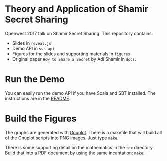 # Theory and Application of Shamir Secret Sharing

Openwest 2017 talk on Shamir Secret Sharing. This repository contains:

* Slides in `reveal.js`
* Demo API in `sss-api`
* Figures for the slides and supporting materials in `figures`
* Original paper `How to Share a Secret` by Adi Shamir in `docs`.

# Run the Demo

You can easily run the demo API if you have Scala and SBT installed. The
instructions are in the [README](sss-api/README.md).


# Build the Figures

The graphs are generated with [Gnuplot](http://gnuplot.info). There is a
makefile that will build all of the Gnuplot scripts into PNG images. Just
type `make`.

There is some supporting detail on the mathematics in the `tex` directory.
Build that into a PDF document by using the same incantation: `make`.
